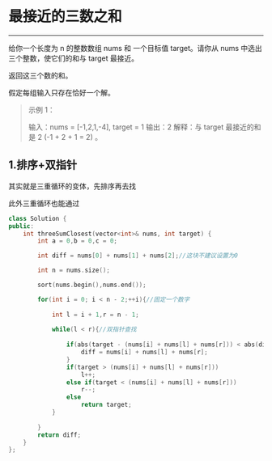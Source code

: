 # 最接近的三数之和

---

给你一个长度为 n 的整数数组 nums 和 一个目标值 target。请你从 nums 中选出三个整数，使它们的和与 target 最接近。

返回这三个数的和。

假定每组输入只存在恰好一个解。

> 示例 1：
>
> 输入：nums = [-1,2,1,-4], target = 1
> 输出：2
> 解释：与 target 最接近的和是 2 (-1 + 2 + 1 = 2) 。



## 1.排序+双指针

其实就是三重循环的变体，先排序再去找

此外三重循环也能通过

```c++
class Solution {
public:
    int threeSumClosest(vector<int>& nums, int target) {
        int a = 0,b = 0,c = 0;

        int diff = nums[0] + nums[1] + nums[2];//这块不建议设置为0

        int n = nums.size();

        sort(nums.begin(),nums.end());

        for(int i = 0; i < n - 2;++i){//固定一个数字
            
            int l = i + 1,r = n - 1;
            
            while(l < r){//双指针查找
                
                if(abs(target - (nums[i] + nums[l] + nums[r])) < abs(diff - target)){
                    diff = nums[i] + nums[l] + nums[r];
                }
                if(target > (nums[i] + nums[l] + nums[r]))
                    l++;
                else if(target < (nums[i] + nums[l] + nums[r]))
                    r--;
                else
                    return target;
            }
            
        }
        return diff;
    }
};
```



